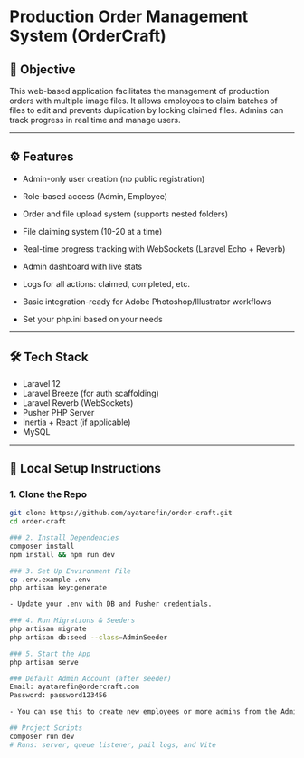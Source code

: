 # Production Order Management System (OrderCraft)

## 🚀 Objective
This web-based application facilitates the management of production orders with multiple image files. It allows employees to claim batches of files to edit and prevents duplication by locking claimed files. Admins can track progress in real time and manage users.

---

## ⚙️ Features
- Admin-only user creation (no public registration)
- Role-based access (Admin, Employee)
- Order and file upload system (supports nested folders)
- File claiming system (10-20 at a time)
- Real-time progress tracking with WebSockets (Laravel Echo + Reverb)
- Admin dashboard with live stats
- Logs for all actions: claimed, completed, etc.
- Basic integration-ready for Adobe Photoshop/Illustrator workflows

- Set your php.ini based on your needs

---

## 🛠️ Tech Stack
- Laravel 12
- Laravel Breeze (for auth scaffolding)
- Laravel Reverb (WebSockets)
- Pusher PHP Server
- Inertia + React (if applicable)
- MySQL

---

## 🧪 Local Setup Instructions

### 1. Clone the Repo
```bash
git clone https://github.com/ayatarefin/order-craft.git
cd order-craft

### 2. Install Dependencies
composer install
npm install && npm run dev

### 3. Set Up Environment File
cp .env.example .env
php artisan key:generate

- Update your .env with DB and Pusher credentials.

### 4. Run Migrations & Seeders
php artisan migrate
php artisan db:seed --class=AdminSeeder

### 5. Start the App
php artisan serve

### Default Admin Account (after seeder)
Email: ayatarefin@ordercraft.com
Password: password123456

- You can use this to create new employees or more admins from the Admin dashboard.

## Project Scripts
composer run dev
# Runs: server, queue listener, pail logs, and Vite